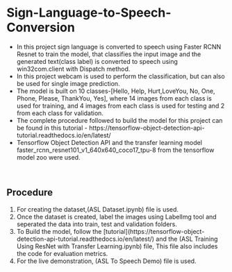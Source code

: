 # Sign-Language-to-Speech-Conversion
<ul>
<li>In this project sign language is converted to speech using Faster RCNN Resnet to train the model, that classifies the input image and the generated text(class label) is converted to speech using win32com.client with Dispatch method. </li>
<li>In this project webcam is used to perform the classification, but can also be used for single image prediction.</li>
<li>The model is built on 10 classes-[Hello, Help, Hurt,LoveYou, No, One, Phone, Please, ThankYou, Yes], where 14 images from each class is used for training, and 4 images from each class is used for testing and 2 from each class for validation.</li>
<li>The complete procedure followed to build the model for this project can be found in this tutorial - https://tensorflow-object-detection-api-tutorial.readthedocs.io/en/latest/  </li>
 <li>Tensorflow Object Detection API and the transfer learning model faster_rcnn_resnet101_v1_640x640_coco17_tpu-8 from the tensorflow model zoo were used.</li>
 </ul>
 <br>
 <h2>Procedure </h2>
 <ol>
 <li>For creating the dataset,(ASL Dataset.ipynb) file is used.</li>
 <li>Once the dataset is created, label the images using LabelImg tool and seperated the data into train, test and validation folders.</li>
 <li> To Build the model, follow the [tutorial](https://tensorflow-object-detection-api-tutorial.readthedocs.io/en/latest/) and the (ASL Training Using ResNet with Transfer Learning.ipynb) file, This file also includes the code for evaluation metrics. </li>
 <li>For the live demonstration, (ASL To Speech Demo) file is used.</li>
 
